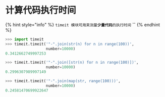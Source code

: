 # 计算代码执行时间

{% hint style="info" %}
`timeit 模块可用来测量`**`少量代码`**`的执行时间` **``**
{% endhint %}

```python
>>> import timeit
>>> timeit.timeit('"-".join(str(n) for n in range(100))',
                  number=10000)
0.3412662749997253

>>> timeit.timeit('"-".join([str(n) for n in range(100)])',
                  number=10000)
0.2996307989997149

>>> timeit.timeit('"-".join(map(str, range(100)))',
                  number=10000)
0.24581470699922647
```

